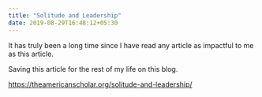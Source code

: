 ```yaml
---
title: "Solitude and Leadership"
date: 2019-08-29T16:48:12+05:30
---
```


It has truly been a long time since I have read any article as impactful to me as this article.

Saving this article for the rest of my life on this blog.

https://theamericanscholar.org/solitude-and-leadership/
